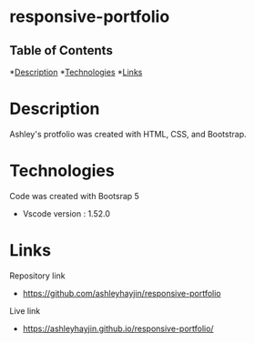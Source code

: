 # responsive-portfolio

## Table of Contents 

*[Description](#description)
*[Technologies](#technologies)
*[Links](#links)

# Description 

Ashley's protfolio was created with HTML, CSS, and Bootstrap. 

# Technologies 

Code was created with Bootsrap 5
* Vscode version : 1.52.0

# Links

Repository link
* https://github.com/ashleyhayjin/responsive-portfolio

Live link
* https://ashleyhayjin.github.io/responsive-portfolio/


